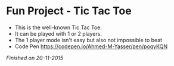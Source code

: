 # Fun Project - Tic Tac Toe

- This is the well-known Tic Tac Toe.
- It can be played with 1 or 2 players.
- The 1 player mode isn't easy but also not impossible to beat
- Code Pen https://codepen.io/Ahmed-M-Yasser/pen/poqyKQN

_Finished on 20-11-2015_
